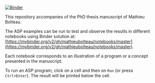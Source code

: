 [![Binder](https://mybinder.org/badge_logo.svg)](https://mybinder.org/v2/gh/mathieubolteau/notebooks/master)

This repository accompanies of the PhD thesis manuscript of Mathieu Bolteau.

The ASP examples can be run to test and observe the results in different notebooks using Binder solution at: [https://mybinder.org/v2/gh/mathieubolteau/notebooks/master](https://mybinder.org/v2/gh/mathieubolteau/notebooks/master).

Each notebook corresponds to an illustration of a program or a concept presented in the manuscript.

To run an ASP program, click on a cell and then on `Run` (or press `Ctrl+Enter`). The result will be printed below the cell.
